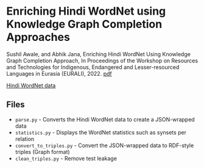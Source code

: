 # Enriching Hindi WordNet using Knowledge Graph Completion Approaches

Sushil Awale, and Abhik Jana, Enriching Hindi WordNet Using Knowledge Graph Completion Approach,  In Proceedings of the Workshop on Resources and Technologies for Indigenous, Endangered and Lesser-resourced Languages in Eurasia (EURALI), 2022. [pdf](http://www.lrec-conf.org/proceedings/lrec2022/workshops/EURALI/pdf/2022.eurali-1.13.pdf)

[Hindi WordNet data](https://www.cfilt.iitb.ac.in/wordnet/webhwn/wn.php)

## Files

* `parse.py` - Converts the Hindi WordNet data to create a JSON-wrapped data
* `statistics.py` - Displays the WordNet statistics such as synsets per relation
* `convert_to_triples.py` - Convert the JSON-wrapped data to RDF-style triples (Graph format)
* `clean_triples.py` - Remove test leakage
